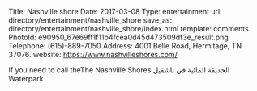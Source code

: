 Title:          Nashville shore
Date:           2017-03-08
Type:           entertainment
url:            directory/entertainment/nashville_shore
save_as:        directory/entertainment/nashville_shore/index.html
template:       comments
PhotoId:        e90950_67e69ff1f11b4fcea0d45d473509df3e_result.png
Telephone:      (615)-889-7050
Address:        4001 Belle Road, Hermitage, TN 37076.
website:        https://www.nashvilleshores.com/

If you need to call theThe Nashville Shores الحديقة المائية في ناشفيل Waterpark

